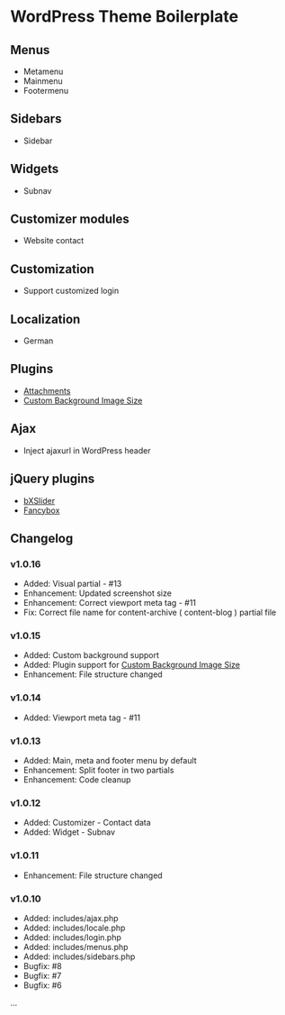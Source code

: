 # WordPress Theme Boilerplate

## Menus
* Metamenu
* Mainmenu
* Footermenu

## Sidebars

* Sidebar

## Widgets

* Subnav

## Customizer modules

* Website contact

## Customization

* Support customized login

## Localization

* German

## Plugins

* [Attachments](http://wordpress.org/plugins/attachments/)
* [Custom Background Image Size](https://github.com/Horttcore/Custom-Background-Image-Size)

## Ajax

* Inject ajaxurl in WordPress header

## jQuery plugins

* [bXSlider](http://bxslider.com/)
* [Fancybox](http://fancyapps.com/fancybox/)

## Changelog

### v1.0.16

* Added: Visual partial - #13
* Enhancement: Updated screenshot size
* Enhancement: Correct viewport meta tag - #11
* Fix: Correct file name for content-archive ( content-blog ) partial file

### v1.0.15

* Added: Custom background support
* Added: Plugin support for [Custom Background Image Size](https://github.com/Horttcore/Custom-Background-Image-Size)
* Enhancement: File structure changed

### v1.0.14

* Added: Viewport meta tag - #11

### v1.0.13

* Added: Main, meta and footer menu by default
* Enhancement: Split footer in two partials
* Enhancement: Code cleanup

### v1.0.12

* Added: Customizer - Contact data
* Added: Widget - Subnav

### v1.0.11

* Enhancement: File structure changed

### v1.0.10

* Added: includes/ajax.php
* Added: includes/locale.php
* Added: includes/login.php
* Added: includes/menus.php
* Added: includes/sidebars.php
* Bugfix: #8
* Bugfix: #7
* Bugfix: #6

…
